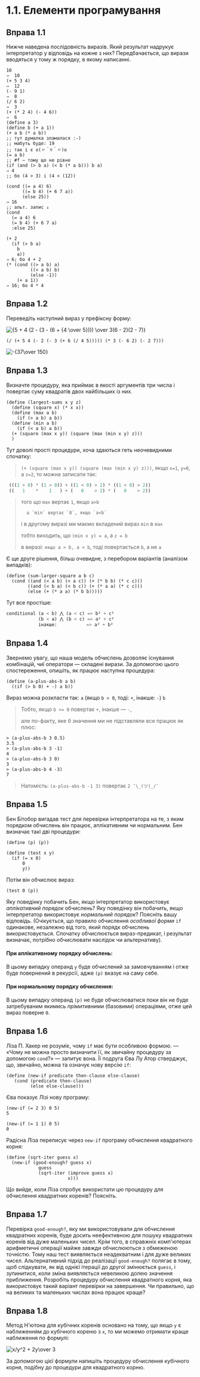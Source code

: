 # 1.1. Елементи програмування
## Вправа 1.1
Нижче наведена послідовність виразів. Який результат надрукує інтерпретатор у відповідь на кожне з них? Передбачається, що вирази вводяться у тому ж порядку, в якому написанні.

```racket
10
⇒  10
(+ 5 3 4)
⇒  12
(- 9 1)
⇒  8
(/ 6 2)
⇒  3
(+ (* 2 4) (- 4 6))
⇒  6
(define a 3)
(define b (+ a 1))
(+ a b (* a b))
;; тут думалка зламалася :-)
;; мабуть буде: 19
;; так і є o(〃＾▽＾〃)o
(= a b)
;; #f — тому що не рівне
(if (and (> b a) (< b (* a b))) b a)
⇒ 4
;; бо (4 > 3) і (4 < (12))

(cond ((= a 4) 6)
      ((= b 4) (+ 6 7 a))
      (else 25))
⇒ 16
;; альт. запис ↓
(cond
  (= a 4) 6
  (= b 4) (+ 6 7 a)
  :else 25)

(+ 2
  (if (> b a)
    b
    a))
⇒ 6; бо 4 + 2
(* (cond ((> a b) a)
         ((< a b) b)
         (else -1))
    (+ a 1))
⇒ 16; бо 4 * 4

```

## Вправа 1.2
Переведіть наступний вираз у префіксну форму:

![$`{5 + 4 (2 - (3 - (6 + {4 \over 5}))) \over 3(6 - 2)(2 - 7)}`$](https://latex.codecogs.com/gif.latex?{5&space;&plus;&space;4&space;(2&space;-&space;(3&space;-&space;(6&space;&plus;&space;{4&space;\over&space;5})))&space;\over&space;3(6&space;-&space;2)(2&space;-&space;7)})


```racket
(/ (+ 5 4 (- 2 (- 3 (+ 6 (/ 4 5))))) (* 3 (- 6 2) (- 2 7)))
```

![$`-{37\over 150}`$](https://latex.codecogs.com/gif.latex?-{37\over&space;150})

## Вправа 1.3
Визначте процедуру, яка приймає в якості аргументів три числа і повертає суму квадратів двох найбільших із них.

```racket
(define (largest-sums x y z)
  (define (square x) (* x x))
  (define (max a b)
    (if (> a b) a b))
  (define (min a b)
    (if (< a b) a b))
  (+ (square (max x y)) (square (max (min x y) z)))
  )
```

Тут доволі прості процедури, хоча здаються геть неочевидними спочатку:
> `(+ (square (max x y)) (square (max (min x y) z)))`, якщо `x=1`, `y=0`, а `z=2`, то можна записати так: 

```lisp
 (((1 > 0) * (1 > 0)) + ((1 < 0) > 2) * ((1 < 0) > 2))
 ((   1    *    1   ) + (   0    > 2) * (   0    > 2))
```
> того що `max` вертає `1`, якщо `a>b`
> 
>       a `min` вертає `0`, якщо `a<b`
>       
> і в другому виразі ми маємо вкладений вираз `min` в `max`
> 
> тобто виходить, що `(min x y) = a`, а `z = b`
> 
> в виразі: `якщо a > b, a < b`, тоді повертається `b`, а не `a`

Є ще друге рішення, більш очевидне, з перебором варіантів (аналізом випадків):

```racket
(define (sum-larger-square a b c)
  (cond ((and (< a b) (< a c)) (+ (* b b) (* c c)))
        ((and (< b a) (< b c)) (+ (* a a) (* c c)))
        (else (+ (* a a) (* b b)))))
```

Тут все простіше:

```lisp
conditional (a < b) ⋀ (a < c) => b² + c²
            (b < a) ⋀ (b < c) => a² + c²
            інакше:           => a² + b²
```

## Вправа 1.4
Звернемо увагу, що наша модель обчислень дозволяє існування комбінацій, чиї оператори — складені вирази.
За допомогою цього спостереження, опишіть, як працює наступна процедура:

```racket
(define (a-plus-abs-b a b)
  ((if (> b 0) + -) a b))
```

Вираз можна розкласти так:
`a` (якщо `b > 0`, тоді: `+`, інакше: `-`) `b`
> Тобто, якщо `b >= 0` повертає `+`, інакше — `-`,
> 
> але по-факту, яке б значення ми не підставляли все працює як плюс:

```racket
> (a-plus-abs-b 3 0.5)
3.5
> (a-plus-abs-b 3 -1)
4
> (a-plus-abs-b 3 0)
3
> (a-plus-abs-b 4 -3)
7
```

> Натомість: `(a-plus-abs-b -1 3)` повертає `2 ¯\_(ツ)_/¯`


## Вправа 1.5
Бен Бітобор вигадав тест для перевірки інтерпретатора на те, з яким порядком обчислень він працює, аплікативним чи нормальним. Бен визначає такі дві процедури:

```racket
(define (p) (p))

(define (test x y)
  (if (= x 0)
      0
      y))
```

Потім він обчислює вираз:

```racket
(test 0 (p))
```

Яку поведінку побачить Бен, якщо інтерпретатор використовує _аплікативний порядок_ обчислень?
Яку поведінку він побачить, якщо інтерпретатор використовує _нормальний порядок_?
Поясніть вашу відповідь. 
(Очікується, що правило обчислення _особливої форми_ `if` одинакове, незалежно від того, який порядк обчислень використовується. 
Спочатку обчислюється вираз-предикат, і результат визначає, потрібно обчислювати наслідок чи альтернативу).

#### При аплікативному порядку обчислень:
В цьому випадку операнд `y` буде обчислений за замовчуванням і отже буде повернений в рекурсії, адже `(p)` вказує на саму себе.

#### При нормальному порядку обчислення:
В цьому випадку операнд `(p)` не буде обчислюватися поки він не буде затребуваним якимись _прімитивними_ (базовими) операціями, отже цей вираз поверне `0`.

## Вправа 1.6
Ліза П. Хакер не розуміє, чому `if` має бути особливою формою.
— «Чому не можна просто визначити її, як звичайну процедуру за допомогою `cond`?» — запитує вона.
Її подруга Єва Лу Атор стверджує, що, звичайно, можна та означує нову версію `if`:

```racket
(define (new-if predicate then-clause else-clause)
   (cond (predicate then-clause)
         (else else-clause)))
```

Єва показує Лізі нову програму:

```racket
(new-if (= 2 3) 0 5)
5

(new-if (= 1 1) 0 5)
0
```

Радісна Ліза переписує через `new-if` програму обчислення квадратного корня:

```racket
(define (sqrt-iter guess x)
  (new-if (good-enough? guess x)
            guess
            (sqrt-iter (improve guess x)
                       x)))
```

Що вийде, коли Ліза спробує використати цю процедуру для обчислення квадратних коренів?
Поясніть.

## Вправа 1.7
Перевірка `good-enough?`, яку ми використовували для обчислення квадратних коренів, буде досить неефективною для пошуку квадратних коренів від дуже маленьких чисел.
Крім того, в справжніх комп'ютерах арифметичні операції майже завжди обчислюються з обмеженою точністю.
Тому наш тест виявляється неадекватним і для дуже великих чисел.
Альтернативний підхід до реалізації `good-enough?` полягає в тому, щоб слідкувати, як від однієї ітерації до другої змінюється `guess`, і зупинитися, коли зміна виявляється невеликою долею значення приближення.
Розробіть процедуру обчислення квадратного корня, яка використовує такий варіант перевірки на завершення.
Чи правильно, що на великих та маленьких числах вона працює краще?

## Вправа 1.8
Метод Н'ютона для кубічних коренів основано на тому, що якщо `y` є наближенням до кубічного кореню з `x`, то ми можемо отримати краще наближення по формулі:

![$`x/y^2 + 2y\over 3`$](https://latex.codecogs.com/gif.latex?x/y^2&space;&plus;&space;2y\over&space;3)

За допомогою цієї формули напишіть процедуру обчислення кубічного корня, подібну до процедури для квадратного корню.
















